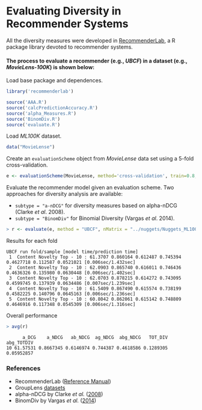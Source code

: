 # Evaluating Diversity in Recommender Systems

All the diversity measures were developed in [RecommenderLab](https://cran.r-project.org/web/packages/recommenderlab/index.html), a R package library devoted to recommender systems.

#### The process to evaluate a recommender (e.g., *UBCF*) in a dataset (e.g., *MovieLens-100K*) is shown below:

Load base package and dependences.
```R
library('recommenderlab')

source('AAA.R')
source('calcPredictionAccuracy.R')
source('alpha_Measures.R')
source('BinomDiv.R')
source('evaluate.R')
```

Load *ML100K* dataset.
```R
data("MovieLense")
```
Create an `evaluationScheme` object from *MovieLense* data set using a 5-fold cross-validation.
```R
e <- evaluationScheme(MovieLense, method='cross-validation', train=0.8, k=5, given=15, goodRating=4)
```
Evaluate the recommender model given an evaluation scheme. Two approaches for diversity analysis are available: 
* `subtype = "a-nDCG"` for diversity measures based on alpha-nDCG (Clarke *et al*. 2008). 
* `subtype = "BinomDiv"` for Binomial Diversity (Vargas *et al*. 2014).
```R
> r <- evaluate(e, method = "UBCF", nMatrix = "../nuggets/Nuggets_ML100K.dat", type = "topNList", subtype = "a-nDCG", n = 10, param = list(method = "cosine", nn = 50))
```
Results for each fold

    UBCF run fold/sample [model time/prediction time]
	 1  Content Novelty Top - 10 : 61.3707 0.860164 0.612487 0.745394 0.4627718 0.112587 0.0521021 [0.006sec/1.432sec] 
	 2  Content Novelty Top - 10 : 62.0903 0.865740 0.616011 0.746436 0.4636326 0.135980 0.0630448 [0.006sec/1.402sec] 
	 3  Content Novelty Top - 10 : 62.0703 0.878215 0.614272 0.743095 0.4599745 0.137939 0.0634486 [0.007sec/1.239sec] 
	 4  Content Novelty Top - 10 : 61.5409 0.867490 0.615574 0.738199 0.4582225 0.140796 0.0645163 [0.006sec/1.236sec] 
	 5  Content Novelty Top - 10 : 60.8042 0.862061 0.615142 0.748809 0.4646916 0.117348 0.0545309 [0.006sec/1.316sec] 

Overall performance
```R
> avg(r)
```
```
      a_DCG    a_NDCG   ab_NDCG  ag_NDCG  abg_NDCG   TOT_DIV  abg_TOTDIV
10 61.57531 0.8667345 0.6146974 0.744387 0.4618586 0.1289305  0.05952857
```

### References
* RecommenderLab ([Reference Manual](https://cran.r-project.org/web/packages/recommenderlab/recommenderlab.pdf))
* GroupLens [datasets](https://grouplens.org/datasets/)
* alpha-nDCG by Clarke *et al.* ([2008](https://plg.uwaterloo.ca/~gvcormac/novelty.pdf))
* BinomDiv by Vargas *et al.* ([2014](http://ir.ii.uam.es/saul/pubs/recsys2014-vargas-tid.pdf))
